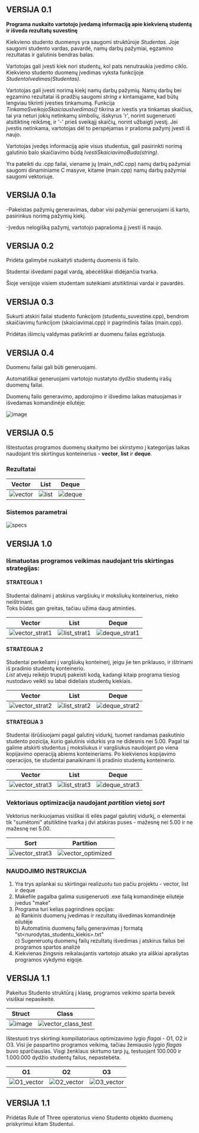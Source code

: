 ## VERSIJA 0.1

**Programa nuskaito vartotojo įvedamą informaciją apie kiekvieną studentą ir išveda rezultatų suvestinę**

Kiekvieno studento duomenys yra saugomi struktūroje _Studentas_. Joje saugomi studento vardas, pavardė, namų darbų pažymiai, egzamino rezultatas ir galutinis bendras balas.

Vartotojas gali įvesti kiek nori studentų, kol pats nenutraukia įvedimo ciklo. Kiekvieno studento duomenų įvedimas vyksta funkcijoje _StudentoIvedimas(Studentas)_.

Vartotojas gali įvesti norimą kiekį namų darbų pažymių. Namų darbų bei egzamino rezultatai iš pradžių saugomi _string x_ kintamąjame, kad būtų lengviau tikrinti įvesties tinkamumą. Funkcija _TinkamoSveikojoSkaiciausIvedimas()_ tikrina ar ivestis yra tinkamas skaičius, tai yra neturi jokių netinkamų simbolių, išskyrus 'r', norint sugeneruoti atsitiktinę reikšmę, ir '-' prieš sveikąjį skaičių, norint užbaigti įvestį. Jei įvestis netinkama, vartotojas dėl to perspėjamas ir prašoma pažymį įvesti iš naujo.

Vartotojas įvedęs informaciją apie visus studentus, gali pasirinkti norimą galutinio balo skaičiavimo būdą _IvestiSkaiciavimoBuda(string)_.

Yra pateikti du .cpp failai, viename jų (main_ndC.cpp) namų darbų pažymiai saugomi dinaminiame C masyve, kitame (main.cpp) namų darbų pažymiai saugomi vektoriuje.

## VERSIJA 0.1a

-Pakeistas pažymių generavimas, dabar visi pažymiai generuojami iš karto, pasirinkus norimą pažymių kiekį.

-Įvedus nelogišką pažymį, vartotojo paprašoma jį įvesti iš naujo.

## VERSIJA 0.2

Pridėta galimybė nuskaityti studentų duomenis iš failo.

Studentai išvedami pagal vardą, abėcėliškai didėjančia tvarka.

Šioje versijoje visiem studentam suteikiami atsitiktiniai vardai ir pavardės.

## VERSIJA 0.3

Sukurti atskiri failai studento funkcijom (studentu_suvestine.cpp), bendrom skaičiavimų funkcijom (skaiciavimai.cpp) ir pagrindinis failas (main.cpp).

Pridėtas išimcių valdymas patikrinti ar duomenu failas egzistuoja.

## VERSIJA 0.4

Duomenu failai gali būti generuojami.

Automatiškai generuojami vartotojo nustatyto dydžio studentų irašų duomenų failai.

Duomenų failo generavimo, apdorojimo ir išvedimo laikas matuojamas ir išvedamas komandinėje eilutėje:

![image](https://user-images.githubusercontent.com/99316667/158587079-75147900-505f-47ae-8e60-902c2170be5c.png)

## VERSIJA 0.5

Ištestuotas programos duomenų skaitymo bei skirstymo į kategorijas laikas naudojant tris skirtingus konteinerius - **vector**, **list** ir **deque**.

### Rezultatai
| Vector | List | Deque |
|--------|------|-------|
|![vector](https://user-images.githubusercontent.com/99316667/161388116-8cd18f86-f88b-4eb0-b868-e1d13f618fdc.png)|![list](https://user-images.githubusercontent.com/99316667/161388334-db976e2d-079a-4f2b-ad56-852f8423e447.png)|![deque](https://user-images.githubusercontent.com/99316667/161388127-5352f276-2f5c-414f-bcc8-e03d1d373633.png)|

### Sistemos parametrai
![specs](https://user-images.githubusercontent.com/99316667/161387499-d852a60b-95ac-47c4-aeca-5a3768fa49e0.png)

## VERSIJA 1.0

### Išmatuotas programos veikimas naudojant tris skirtingas strategijas:

#### STRATEGIJA 1
Studentai dalinami į atskirus vargšiukų ir moksliukų konteinerius, nieko neištrinant.  
Toks būdas gan greitas, tačiau užima daug atminties.

| Vector | List | Deque |
|--------|------|-------|
|![vector_strat1](https://user-images.githubusercontent.com/99316667/163709849-a3d836b3-83c3-4fbb-a789-dbf2bf6ac0b3.png)|![list_strat1](https://user-images.githubusercontent.com/99316667/163709850-f2aa2232-53f7-4e58-aedb-46112f0e697f.png)|![deque_strat1](https://user-images.githubusercontent.com/99316667/163709855-171b142d-aacd-4d2b-b1f4-700fa4bb6b04.png)|

#### STRATEGIJA 2
Studentai perkeliami į vargšiukų konteinerį, jeigu jie ten priklauso, ir ištrinami iš pradinio studentų konteinerio.  
*List* atveju reikėjo truputį pakeisti kodą, kadangi kitaip programa tiesiog nustodavo veikti su labai dideliais studentų kiekiais.

| Vector | List | Deque |
|--------|------|-------|
|![vector_strat2](https://user-images.githubusercontent.com/99316667/163709876-4400f415-fc39-4a4b-b9a9-d3499098246e.png)|![list_strat2](https://user-images.githubusercontent.com/99316667/163709882-7ec53457-9457-40c5-94a7-ed64722912c4.png)|![deque_strat2](https://user-images.githubusercontent.com/99316667/163709885-5f817cb3-6864-4e96-b50a-40114ea22cc4.png)|

#### STRATEGIJA 3
Studentai išrūšiuojami pagal galutinį vidurkį, tuomet randamas paskutinio studento pozicija, kurio galutinis vidurkis yra ne didesnis nei 5.00. Pagal tai galime atskirti studentus į moksliukus ir vargšiukus naudojant po viena kopijavimo operaciją abiems konteineriams. Po kiekvienos kopijavimo operacijos, tie studentai panaikinami iš pradinio studentų konteinerio.  

| Vector | List | Deque |
|--------|------|-------|
|![vector_strat3](https://user-images.githubusercontent.com/99316667/163709893-f0268f03-4a18-4008-a70e-509f53d8521c.png)|![list_strat3](https://user-images.githubusercontent.com/99316667/163709896-adb25ed4-7c07-469c-a7d0-cdb2591c91f9.png)|![deque_strat3](https://user-images.githubusercontent.com/99316667/163709898-e97c280f-857f-4c3a-a180-6dfbdaf0ac8e.png)|

### Vektoriaus optimizacija naudojant *partition* vietoj *sort*
Vektorius nerikiuojamas visiškai iš eilės pagal galutinį vidurkį, o elementai tik "sumėtomi" atsitiktine tvarka į dvi atskiras puses - mažesnę nei 5.00 ir ne mažesnę nei 5.00.

| Sort | Partition |
|------|-----------|
|![vector_strat3](https://user-images.githubusercontent.com/99316667/163709942-9ebe0056-5463-4e3d-8d90-672e25d56157.png)|![vector_optimized](https://user-images.githubusercontent.com/99316667/163709944-7ae95663-5d05-4748-9191-df33b4f1b0f0.png)|

### NAUDOJIMO INSTRUKCIJA

1. Yra trys aplankai su skirtingai realizuotu tuo pačiu projektu - vector, list ir deque
2. Makefile pagalba galima susigeneruoti .exe failą komandinėje eilutėje įvedus "make"
3. Programa turi kelias pagrindines opcijas:  
a) Rankinis duomenų įvedimas ir rezultatų išvedimas komandinėje eilutėje  
b) Automatinis duomenų failų generavimas į formatą "st<nurodytas_studentu_kiekis>.txt"  
c) Sugeneruotų duomenų failų rezultatų išvedimas į atskirus failus bei programos spartos analizė
4. Kiekvienas žingsnis reikalaujantis vartotojo atsako yra aiškiai aprašytas programos vykdymo eigoje.

## VERSIJA 1.1

Pakeitus Studento struktūrą į klasę, programos veikimo sparta beveik visiškai nepasikeitė.

| Struct | Class |
|--------|-------|
|![image](https://user-images.githubusercontent.com/99316667/166121690-018ea1ff-5e41-4d36-81e0-330d95cd8707.png)|![vector_class_test](https://user-images.githubusercontent.com/99316667/166121604-f8eb37c1-511d-48e9-86be-c1ac875ea3fa.png)|

Ištestuoti trys skirtingi kompiliatoriaus optimizavimo lygio *flagai* - O1, O2 ir O3. Visi jie paspartino programos veikimą, tačiau žemiausio lygio *flagas* buvo sparčiausias. Visgi ženklaus skirtumo tarp jų, testuojant 100.000 ir 1.000.000 dydžio studentų failus, nepastebėta.

| O1 | O2 | O3 |
|----|----|----|
|![O1_vector](https://user-images.githubusercontent.com/99316667/166121819-3ec06291-f634-411b-a5bf-2f5b5772f60f.png)|![O2_vector](https://user-images.githubusercontent.com/99316667/166121821-00b52c46-7b7e-4b7d-9332-b4d83759aa79.png)|![O3_vector](https://user-images.githubusercontent.com/99316667/166121822-de7f22e7-2940-430e-a036-8c6705e3ba5a.png)|

## VERSIJA 1.1

Pridėtas Rule of Three operatorius vieno Studento objekto duomenų priskyrimui kitam Studentui.



